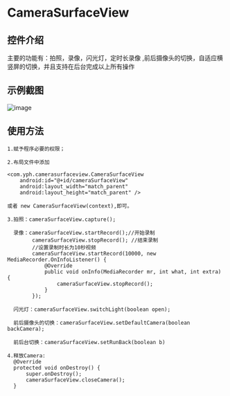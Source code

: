 # CameraSurfaceView
## 控件介绍
主要的功能有：拍照，录像，闪光灯，定时长录像 ,前后摄像头的切换，自适应横竖屏的切换，并且支持在后台完成以上所有操作


## 示例截图

![image](https://github.com/qq542391099/CameraSurfaceView-master/blob/master/screenshot/CameraSurfaceView.png)


## 使用方法

```
1.赋予程序必要的权限；

2.布局文件中添加

<com.yph.camerasurfaceview.CameraSurfaceView
    android:id="@+id/cameraSurfaceView"
    android:layout_width="match_parent"
    android:layout_height="match_parent" />

或者 new CameraSurfaceView(context),即可。

3.拍照：cameraSurfaceView.capture();

  录像：cameraSurfaceView.startRecord();//开始录制
        cameraSurfaceView.stopRecord(); //结束录制
        //设置录制时长为10秒视频
        cameraSurfaceView.startRecord(10000, new MediaRecorder.OnInfoListener() {
            @Override
            public void onInfo(MediaRecorder mr, int what, int extra) {
                cameraSurfaceView.stopRecord();
            }
        });

  闪光灯：cameraSurfaceView.switchLight(boolean open);

  前后摄像头的切换：cameraSurfaceView.setDefaultCamera(boolean backCamera);

  前后台切换：cameraSurfaceView.setRunBack(boolean b)

4.释放Camera:
  @Override
  protected void onDestroy() {
      super.onDestroy();
      cameraSurfaceView.closeCamera();
  }

```
